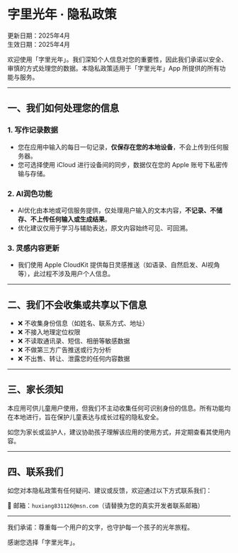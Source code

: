 # 字里光年 · 隐私政策

更新日期：2025年4月  
生效日期：2025年4月  

欢迎使用「字里光年」。我们深知个人信息对您的重要性，因此我们承诺以安全、审慎的方式处理您的数据。本隐私政策适用于「字里光年」App 所提供的所有功能与服务。

---

## 一、我们如何处理您的信息

### 1. 写作记录数据  
- 您在应用中输入的每日一句记录，**仅保存在您的本地设备**，不会上传到任何服务器。
- 您可选择使用 iCloud 进行设备间的同步，数据仅在您的 Apple 账号下私密传输与存储。

### 2. AI润色功能  
- AI优化由本地或可信服务提供，仅处理用户输入的文本内容，**不记录、不储存、不上传任何输入或生成结果**。
- 优化建议仅用于学习与辅助表达，原文内容始终可见、可回溯。

### 3. 灵感内容更新  
- 我们使用 Apple CloudKit 提供每日灵感推送（如语录、自然启发、AI视角等），此过程不涉及用户个人信息。

---

## 二、我们不会收集或共享以下信息

- ❌ 不收集身份信息（如姓名、联系方式、地址）
- ❌ 不接入地理定位权限
- ❌ 不读取通讯录、短信、相册等敏感数据
- ❌ 不做第三方广告推送或行为分析
- ❌ 不出售、转让、泄露您的任何内容数据

---

## 三、家长须知

本应用可供儿童用户使用，但我们不主动收集任何可识别身份的信息。所有功能均在本地进行，旨在保护儿童表达与成长过程的隐私安全。

如您为家长或监护人，建议协助孩子理解该应用的使用方式，并定期查看其使用内容。

---

## 四、联系我们

如您对本隐私政策有任何疑问、建议或反馈，欢迎通过以下方式联系我们：

📮 邮箱：`huxiang831126@msn.com`（请替换为您的真实开发者联系邮箱）

---

我们承诺：尊重每一个用户的文字，也守护每一个孩子的光年旅程。

感谢您选择「字里光年」。
